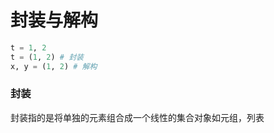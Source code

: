 # 封装与解构
``` python
t = 1, 2
t = (1, 2) # 封装
x, y = (1, 2) # 解构
```
###  封装
封装指的是将单独的元素组合成一个线性的集合对象如元组，列表
<!--stackedit_data:
eyJoaXN0b3J5IjpbLTIwODIxODMyMTksOTYyNTMzMDg5LC0yOD
I0MjUxNDUsMTA1ODY4NzYwMywtMjM5MTQ2MjI0XX0=
-->